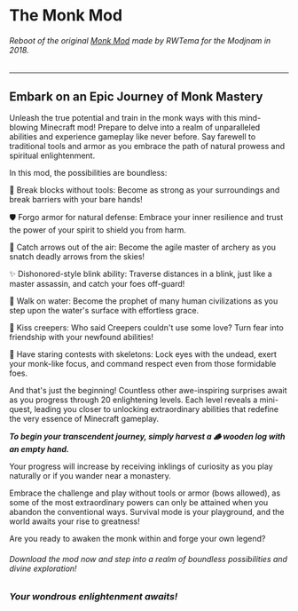 # The Monk Mod

###### Reboot of the original [Monk Mod](https://www.curseforge.com/minecraft/mc-mods/the-monk-mod) made by RWTema for the Modjnam in 2018.

---

## Embark on an Epic Journey of Monk Mastery

Unleash the true potential and train in the monk ways with this mind-blowing Minecraft mod! Prepare to delve into a
realm of
unparalleled abilities and experience gameplay like never before. Say farewell to traditional tools and armor as you
embrace the path of natural prowess and spiritual enlightenment.

In this mod, the possibilities are boundless:

🌳 Break blocks without tools: Become as strong as your surroundings and break barriers with your bare hands!

🛡️ Forgo armor for natural defense: Embrace your inner resilience and trust the power of your spirit to shield you from
harm.

🎯 Catch arrows out of the air: Become the agile master of archery as you snatch deadly arrows from the skies!

✨ Dishonored-style blink ability: Traverse distances in a blink, just like a master assassin, and catch your foes
off-guard!

🌊 Walk on water: Become the prophet of many human civilizations as you step upon the water's surface with effortless
grace.

💋 Kiss creepers: Who said Creepers couldn't use some love? Turn fear into friendship with your newfound abilities!

👀 Have staring contests with skeletons: Lock eyes with the undead, exert your monk-like focus, and command respect even
from those formidable foes.

And that's just the beginning! Countless other awe-inspiring surprises await as you progress through 20 enlightening
levels. Each level reveals a mini-quest, leading you closer to unlocking extraordinary abilities that redefine the very
essence of Minecraft gameplay.

**_To begin your transcendent journey, simply harvest a 🪵 wooden log with an empty hand._**

Your progress will increase by receiving inklings of curiosity as you play naturally or if you wander near a monastery.

Embrace the challenge and play without tools or armor (bows allowed), as some of the most extraordinary powers can only
be attained when you abandon the conventional ways. Survival mode is your playground, and the world awaits your rise to
greatness!

Are you ready to awaken the monk within and forge your own legend?

###### _Download the mod now and step into a realm of boundless possibilities and divine exploration!_

### **_Your wondrous enlightenment awaits!_**